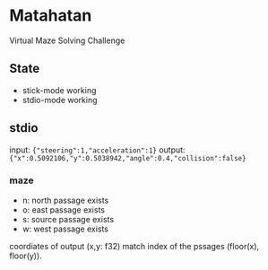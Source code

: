 # Matahatan

Virtual Maze Solving Challenge

## State

* stick-mode working
* stdio-mode working

## stdio

input: `{"steering":1,"acceleration":1}`
output: `{"x":0.5092106,"y":0.5038942,"angle":0.4,"collision":false}`

### maze

- n: north passage exists
- o: east passage exists
- s: source passage exists
- w: west passage exists

coordiates of output (x,y: f32) match index of the pssages (floor(x), floor(y)).
